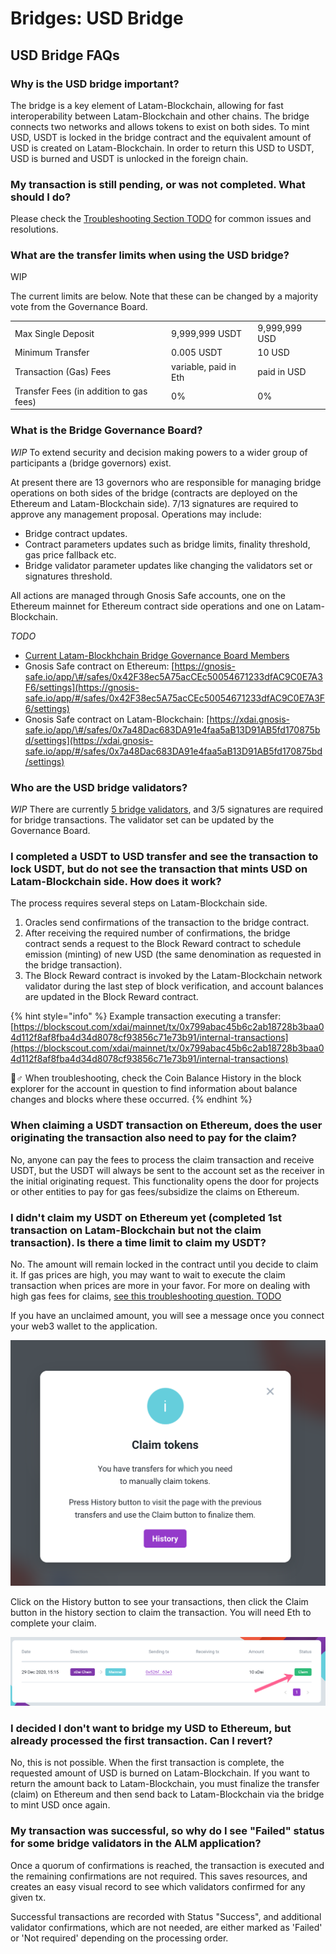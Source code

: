 # Bridges: USD Bridge

## USD Bridge FAQs

### Why is the USD bridge important?

The bridge is a key element of Latam-Blockchain, allowing for fast interoperability between Latam-Blockchain and other chains. The bridge connects two networks and allows tokens to exist on both sides. To mint USD, USDT is locked in the bridge contract and the equivalent amount of USD is created on Latam-Blockchain. In order to return this USD to USDT, USD is burned and USDT is unlocked in the foreign chain.

### My transaction is still pending, or was not completed. What should I do?

Please check the [Troubleshooting Section TODO](../../for-users/bridges/converting-xdai-via-bridge/troubleshooting.md) for common issues and resolutions.

### What are the transfer limits when using the USD bridge? 
WIP

The current limits are below. Note that these can be changed by a majority vote from the Governance Board.

|  |  |  |
| :--- | :--- | :--- |
| Max Single Deposit | 9,999,999 USDT | 9,999,999 USD |
| Minimum Transfer | 0.005 USDT | 10 USD |
| Transaction \(Gas\) Fees | variable, paid in Eth | paid in USD |
| Transfer Fees \(in addition to gas fees\) | 0% | 0% |

### What is the Bridge Governance Board?
_WIP_
To extend security and decision making powers to a wider group of participants a \(bridge governors\) exist.

At present there are 13 governors who are responsible for managing bridge operations on both sides of the bridge \(contracts are deployed on the Ethereum and Latam-Blockchain side\). 7/13 signatures are required to approve any management proposal. Operations may include:

* Bridge contract updates.
* Contract parameters updates such as bridge limits, finality threshold, gas price fallback etc.
* Bridge validator parameter updates like changing the validators set or signatures threshold.

All actions are managed through Gnosis Safe accounts, one on the Ethereum mainnet for Ethereum contract side operations and one on Latam-Blockchain.

_TODO_
* [Current Latam-Blockhchain Bridge Governance Board Members](../../for-validators/for-bridge-validators/)
* Gnosis Safe contract on Ethereum: [https://gnosis-safe.io/app/\#/safes/0x42F38ec5A75acCEc50054671233dfAC9C0E7A3F6/settings](https://gnosis-safe.io/app/#/safes/0x42F38ec5A75acCEc50054671233dfAC9C0E7A3F6/settings)
* Gnosis Safe contract on Latam-Blockchain: [https://xdai.gnosis-safe.io/app/\#/safes/0x7a48Dac683DA91e4faa5aB13D91AB5fd170875bd/settings](https://xdai.gnosis-safe.io/app/#/safes/0x7a48Dac683DA91e4faa5aB13D91AB5fd170875bd/settings)

### Who are the USD bridge validators?
_WIP_
There are currently [5 bridge validators](../../for-validators/for-bridge-validators/), and 3/5 signatures are required for bridge transactions. The validator set can be updated by the Governance Board.

### I completed a USDT to USD transfer and see the transaction to lock USDT, but do not see the transaction that mints USD on Latam-Blockchain side. How does it work?

The process requires several steps on Latam-Blockchain side.

1. Oracles send confirmations of the transaction to the bridge contract. 
2. After receiving the required number of confirmations, the bridge contract sends a request to the Block Reward contract to schedule emission \(minting\) of new USD \(the same denomination as requested in the bridge transaction\).
3. The Block Reward contract is invoked by the Latam-Blockchain network validator during the last step of block verification, and account balances are updated in the Block Reward contract. 

{% hint style="info" %}
Example transaction executing a transfer: [https://blockscout.com/xdai/mainnet/tx/0x799abac45b6c2ab18728b3baa04d112f8af8fba4d34d8078cf93856c71e73b91/internal-transactions](https://blockscout.com/xdai/mainnet/tx/0x799abac45b6c2ab18728b3baa04d112f8af8fba4d34d8078cf93856c71e73b91/internal-transactions)

💁♂ When troubleshooting, check the Coin Balance History in the block explorer for the account in question to find information about balance changes and blocks where these occurred.
{% endhint %}

### When claiming a USDT transaction on Ethereum, does the user originating the transaction also need to pay for the claim?

No, anyone can pay the fees to process the claim transaction and receive USDT, but the USDT will always be sent to the account set as the receiver in the initial originating request. This functionality opens the door for projects or other entities to pay for gas fees/subsidize the claims on Ethereum.

### I didn't claim my USDT on Ethereum yet \(completed 1st transaction on Latam-Blockchain but not the claim transaction\). Is there a time limit to claim my USDT?

No. The amount will remain locked in the contract until you decide to claim it. If gas prices are high, you may want to wait to execute the claim transaction when prices are more in your favor. For more on dealing with high gas fees for claims, [see this troubleshooting question. TODO](../../for-users/bridges/converting-xdai-via-bridge/troubleshooting.md#gas-fees-for-an-exit-claim-are-very-high-how-can-i-reduce-them)

If you have an unclaimed amount, you will see a message once you connect your web3 wallet to the application.

![](../../.gitbook/assets/claim1.png)

Click on the History button to see your transactions, then click the Claim button in the history section to claim the transaction. You will need Eth to complete your claim.

![](../../.gitbook/assets/claim2.png)

### I decided I don't want to bridge my USD to Ethereum, but already processed the first transaction. Can I revert?

No, this is not possible. When the first transaction is complete, the requested amount of USD is burned on Latam-Blockchain. If you want to return the amount back to Latam-Blockchain, you must finalize the transfer \(claim\) on Ethereum and then send back to Latam-Blockchain via the bridge to mint USD once again.

### My transaction was successful, so why do I see "Failed" status for some bridge validators in the ALM application?

Once a quorum of confirmations is reached, the transaction is executed and the remaining confirmations are not required. This saves resources, and creates an easy visual record to see which validators confirmed for any given tx.

Successful transactions are recorded with Status "Success", and additional validator confirmations, which are not needed, are either marked as 'Failed' or 'Not required' depending on the processing order.


